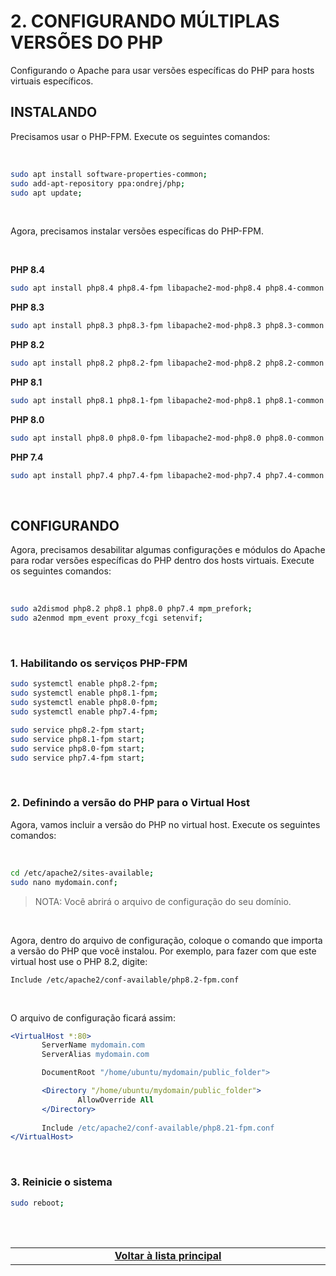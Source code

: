 # 2. CONFIGURANDO MÚLTIPLAS VERSÕES DO PHP
Configurando o Apache para usar versões específicas do PHP para hosts virtuais específicos.

## INSTALANDO
Precisamos usar o PHP-FPM. Execute os seguintes comandos:

<br>

```bash
sudo apt install software-properties-common;
sudo add-apt-repository ppa:ondrej/php;
sudo apt update;
```

<br>

Agora, precisamos instalar versões específicas do PHP-FPM.

<br>

**PHP 8.4**
```bash
sudo apt install php8.4 php8.4-fpm libapache2-mod-php8.4 php8.4-common php8.4-mysql php8.4-xmlrpc php8.4-curl php8.4-gd php8.4-imagick php8.4-cli php8.4-imap php8.4-mbstring php8.4-opcache php8.4-soap php8.4-zip php8.4-intl php8.4-bcmath php8.4-sqlite3;
```
**PHP 8.3**
```bash
sudo apt install php8.3 php8.3-fpm libapache2-mod-php8.3 php8.3-common php8.3-mysql php8.3-xmlrpc php8.3-curl php8.3-gd php8.3-imagick php8.3-cli php8.3-imap php8.3-mbstring php8.3-opcache php8.3-soap php8.3-zip php8.3-intl php8.3-bcmath php8.3-sqlite3;
```
**PHP 8.2**
```bash
sudo apt install php8.2 php8.2-fpm libapache2-mod-php8.2 php8.2-common php8.2-mysql php8.2-xmlrpc php8.2-curl php8.2-gd php8.2-imagick php8.2-cli php8.2-imap php8.2-mbstring php8.2-opcache php8.2-soap php8.2-zip php8.2-intl php8.2-bcmath php8.2-sqlite3;
```
**PHP 8.1**
```bash
sudo apt install php8.1 php8.1-fpm libapache2-mod-php8.1 php8.1-common php8.1-mysql php8.1-xmlrpc php8.1-curl php8.1-gd php8.1-imagick php8.1-cli php8.1-imap php8.1-mbstring php8.1-opcache php8.1-soap php8.1-zip php8.1-intl php8.1-bcmath php8.1-sqlite3;
```
**PHP 8.0**
```bash
sudo apt install php8.0 php8.0-fpm libapache2-mod-php8.0 php8.0-common php8.0-mysql php8.0-xmlrpc php8.0-curl php8.0-gd php8.0-imagick php8.0-cli php8.0-imap php8.0-mbstring php8.0-opcache php8.0-soap php8.0-zip php8.0-intl php8.0-bcmath php8.0-sqlite3;
```
**PHP 7.4**
```bash
sudo apt install php7.4 php7.4-fpm libapache2-mod-php7.4 php7.4-common php7.4-mysql php7.4-xmlrpc php7.4-curl php7.4-gd php7.4-imagick php7.4-cli php7.4-imap php7.4-mbstring php7.4-opcache php7.4-soap php7.4-zip php7.4-intl php7.4-bcmath php7.4-sqlite3;
```

<br>

## CONFIGURANDO
Agora, precisamos desabilitar algumas configurações e módulos do Apache para rodar versões específicas do PHP dentro dos hosts virtuais.
Execute os seguintes comandos:

<br>

```bash
sudo a2dismod php8.2 php8.1 php8.0 php7.4 mpm_prefork;
sudo a2enmod mpm_event proxy_fcgi setenvif;
```

<br>

### 1. Habilitando os serviços PHP-FPM
```bash
sudo systemctl enable php8.2-fpm;
sudo systemctl enable php8.1-fpm;
sudo systemctl enable php8.0-fpm;
sudo systemctl enable php7.4-fpm;

sudo service php8.2-fpm start;
sudo service php8.1-fpm start;
sudo service php8.0-fpm start;
sudo service php7.4-fpm start;
```

<br>

### 2. Definindo a versão do PHP para o Virtual Host
Agora, vamos incluir a versão do PHP no virtual host. Execute os seguintes comandos:

<br>

```bash
cd /etc/apache2/sites-available;
sudo nano mydomain.conf;
```

> NOTA: Você abrirá o arquivo de configuração do seu domínio.

<br>

Agora, dentro do arquivo de configuração, coloque o comando que importa a versão do PHP que você instalou.
Por exemplo, para fazer com que este virtual host use o PHP 8.2, digite:

```Include /etc/apache2/conf-available/php8.2-fpm.conf```

<br>

O arquivo de configuração ficará assim:
 ```apache
<VirtualHost *:80>
        ServerName mydomain.com
        ServerAlias mydomain.com

        DocumentRoot "/home/ubuntu/mydomain/public_folder">

        <Directory "/home/ubuntu/mydomain/public_folder">
                AllowOverride All
        </Directory>
        
        Include /etc/apache2/conf-available/php8.21-fpm.conf
</VirtualHost>
```

<br>

### 3. Reinicie o sistema

```bash
sudo reboot;
```
 
<br><br>
<div>
    <table width="9000">
        <!-- <tr>
            <td width="9000"></td>
            <td width="50%" align="right"><a href=""><b></b></a></td>
        </tr> -->
        <tr>
            <td width="9000" colspan="2" align="center">
                <a href="">
                    <b>Voltar à lista principal</b>
                </a>
            </td>
        </tr>
    </table>
</div>
